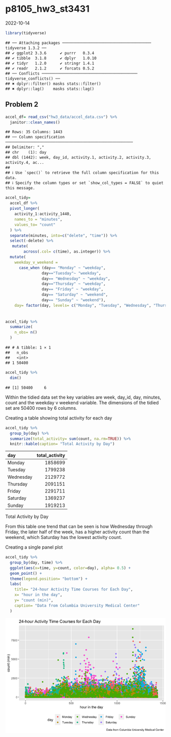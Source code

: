 p8105_hw3_st3431
================
2022-10-14

``` r
library(tidyverse)
```

    ## ── Attaching packages ─────────────────────────────────────── tidyverse 1.3.2 ──
    ## ✔ ggplot2 3.3.6      ✔ purrr   0.3.4 
    ## ✔ tibble  3.1.8      ✔ dplyr   1.0.10
    ## ✔ tidyr   1.2.0      ✔ stringr 1.4.1 
    ## ✔ readr   2.1.2      ✔ forcats 0.5.2 
    ## ── Conflicts ────────────────────────────────────────── tidyverse_conflicts() ──
    ## ✖ dplyr::filter() masks stats::filter()
    ## ✖ dplyr::lag()    masks stats::lag()

## Problem 2

``` r
accel_df= read_csv("hw3_data/accel_data.csv") %>% 
  janitor::clean_names()
```

    ## Rows: 35 Columns: 1443
    ## ── Column specification ────────────────────────────────────────────────────────
    ## Delimiter: ","
    ## chr    (1): day
    ## dbl (1442): week, day_id, activity.1, activity.2, activity.3, activity.4, ac...
    ## 
    ## ℹ Use `spec()` to retrieve the full column specification for this data.
    ## ℹ Specify the column types or set `show_col_types = FALSE` to quiet this message.

``` r
accel_tidy= 
  accel_df %>% 
  pivot_longer(
    activity_1:activity_1440, 
    names_to = "minutes",
    values_to= "count"
  ) %>% 
  separate(minutes, into=c("delete", "time")) %>% 
  select(-delete) %>% 
   mutate( 
        across(.col= c(time), as.integer)) %>% 
  mutate(
    weekday_v_weekend = 
      case_when (day== "Monday" ~ "weekday", 
                day=="Tuesday"~ "weekday", 
                day== "Wednesday" ~ "weekday", 
                day=="Thursday" ~ "weekday", 
                day== "Friday" ~ "weekday",
                day== "Saturday" ~ "weekend", 
                day== "Sunday" ~ "weekend"), 
    day= factor(day, levels= c("Monday", "Tuesday", "Wednesday", "Thursday", "Friday", "Saturday", "Sunday")))
     

accel_tidy %>% 
  summarize(
    n_obs= n()
  )
```

    ## # A tibble: 1 × 1
    ##   n_obs
    ##   <int>
    ## 1 50400

``` r
accel_tidy %>% 
  dim()
```

    ## [1] 50400     6

Within the tidied data set the key variables are week, day_id, day,
minutes, count and the weekday v weekend variable. The dimensions of the
tidied set are 50400 rows by 6 columns.

Creating a table showing total activity for each day

``` r
accel_tidy %>% 
  group_by(day) %>% 
  summarize(total_activity= sum(count, na.rm=TRUE)) %>% 
  knitr::kable(caption= "Total Activity by Day")
```

| day       | total_activity |
|:----------|---------------:|
| Monday    |        1858699 |
| Tuesday   |        1799238 |
| Wednesday |        2129772 |
| Thursday  |        2091151 |
| Friday    |        2291711 |
| Saturday  |        1369237 |
| Sunday    |        1919213 |

Total Activity by Day

From this table one trend that can be seen is how Wednesday through
Friday, the later half of the week, has a higher activity count than the
weekend, which Saturday has the lowest activity count.

Creating a single panel plot

``` r
accel_tidy %>% 
  group_by(day, time) %>% 
  ggplot(aes(x=time, y=count, color=day), alpha= 0.5) +
  geom_point() + 
  theme(legend.position= "bottom") +
  labs(
    title= "24-hour Activity Time Courses for Each Day", 
    x= "hour in the day", 
    y= "count (min)",
    caption= "Data from Columbia University Medical Center"
  )
```

![](p8105_hw3_st3431_files/figure-gfm/unnamed-chunk-5-1.png)<!-- -->
